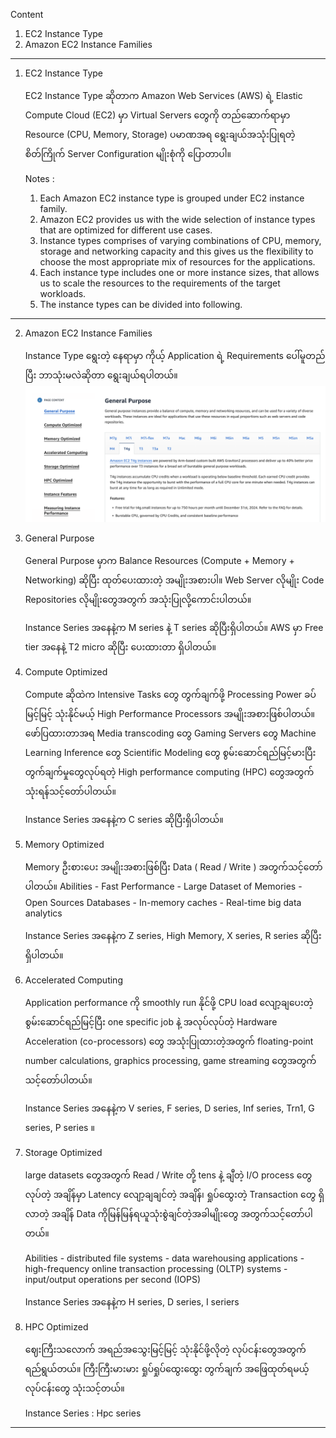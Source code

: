 
Content 
1. EC2 Instance Type
2. Amazon EC2 Instance Families 
   
------------------------------------------------------------------------

1. EC2 Instance Type
   
   EC2 Instance Type ဆိုတာက Amazon Web Services (AWS) ရဲ့ Elastic Compute Cloud (EC2) မှာ Virtual Servers တွေကို တည်ဆောက်ရာမှာ Resource (CPU, Memory, Storage) ပမာဏအရ ရွေးချယ်အသုံးပြုရတဲ့ စိတ်ကြိုက် Server Configuration မျိုးစုံကို ပြောတာပါ။
   
   Notes : 
   
    1. Each Amazon EC2 instance type is grouped under EC2 instance family.
    2. Amazon EC2 provides us with the wide selection of instance types that are optimized for different use cases.
    3. Instance types comprises of varying combinations of CPU, memory, storage and networking capacity and this gives us the flexibility to choose the most appropriate mix of resources for the applications.
    4. Each instance type includes one or more instance sizes, that allows us to scale the resources to the requirements of the target workloads.
    5. The instance types can be divided into following.
       
------------------------------------------------------------------------

2. Amazon EC2 Instance Families 
   
   Instance Type ရွေးတဲ့ နေရာမှာ ကိုယ့် Application ရဲ့ Requirements ပေါ်မူတည်ပြီး ဘာသုံးမလဲဆိုတာ ရွေးချယ်ရပါတယ်။ 
   ![INSTANCEFAMILIES](images/InstanceFamilies.png) 
1. General Purpose
   
	  General Purpose မှာက Balance Resources (Compute + Memory + Networking) ဆိုပြီး ထုတ်ပေးထားတဲ့ အမျိုးအစားပါ။ Web Server လိုမျိုး Code Repositories လိုမျိုးတွေအတွက် အသုံးပြုလို့ကောင်းပါတယ်။ 
   
	  Instance Series အနေနဲ့က M series နဲ့ T series ဆိုပြီးရှိပါတယ်။ AWS မှာ Free tier အနေနဲ့ T2 micro ဆိုပြီး ပေးထားတာ ရှိပါတယ်။
   
2. Compute Optimized
   
	  Compute ဆိုထဲက Intensive Tasks တွေ တွက်ချက်ဖို့ Processing Power ခပ်မြင့်မြင့် သုံးနိုင်မယ့် High Performance Processors အမျိုးအစားဖြစ်ပါတယ်။ ဖော်ပြထားတာအရ Media transcoding တွေ Gaming Servers တွေ Machine Learning Inference တွေ Scientific Modeling တွေ စွမ်းဆောင်ရည်မြင့်မားပြီး တွက်ချက်မှုတွေလုပ်ရတဲ့ High performance computing (HPC) တွေအတွက် သုံးရန်သင့်တော်ပါတယ်။ 
   
	  Instance Series အနေနဲ့က C series ဆိုပြီးရှိပါတယ်။ 

3. Memory Optimized
   
	  Memory ဦးစားပေး အမျိုးအစားဖြစ်ပြီး Data ( Read / Write ) အတွက်သင့်တော်ပါတယ်။ 
	  Abilities 
		- Fast Performance
	    - Large Dataset of Memories
		- Open Sources Databases
		- In-memory caches
		- Real-time big data analytics
	     
	  Instance Series အနေနဲ့က Z series, High Memory, X series, R series ဆိုပြီးရှိပါတယ်။ 
	  
4. Accelerated Computing
   
	  Application performance ကို smoothly run နိုင်ဖို့ CPU load လျော့ချပေးတဲ့ စွမ်းဆောင်ရည်မြင့်ပြီး one specific job နဲ့ အလုပ်လုပ်တဲ့ Hardware Acceleration (co-processors) တွေ အသုံးပြုထားတဲ့အတွက် floating-point number calculations, graphics processing, game streaming တွေအတွက် သင့်တော်ပါတယ်။ 
   
	  Instance Series အနေနဲ့က V series, F series, D series, Inf series, Trn1, G series, P series ။ 
   
5. Storage Optimized
   
	  large datasets တွေအတွက် Read / Write တို့ tens နဲ့ ချီတဲ့ I/O process တွေလုပ်တဲ့ အချိန်မှာ Latency လျော့ချချင်တဲ့ အချိန်၊ ရှုပ်ထွေးတဲ့ Transaction တွေ ရှိလာတဲ့ အချိန် Data ကိုမြန်မြန်ရယူသုံးစွဲချင်တဲ့အခါမျိုးတွေ အတွက်သင့်တော်ပါတယ်။
	  
	  Abilities
		- distributed file systems
		- data warehousing applications
	    - high-frequency online transaction processing (OLTP) systems
	    - input/output operations per second (IOPS)
     
	  Instance Series အနေနဲ့က H series, D series, I seriers
    
6. HPC Optimized 
   
	ဈေးကြီးသလောက် အရည်အသွေးမြင့်မြင့် သုံးနိုင်ဖို့လိုတဲ့ လုပ်ငန်းတွေအတွက် ရည်ရွယ်တယ်။ ကြီးကြီးမားမား ရှုပ်ရှုပ်ထွေးထွေး တွက်ချက် အဖြေထုတ်ရမယ့် လုပ်ငန်းတွေ သုံးသင့်တယ်။
   
	Instance Series : Hpc series

------------------------------------------------------------------------